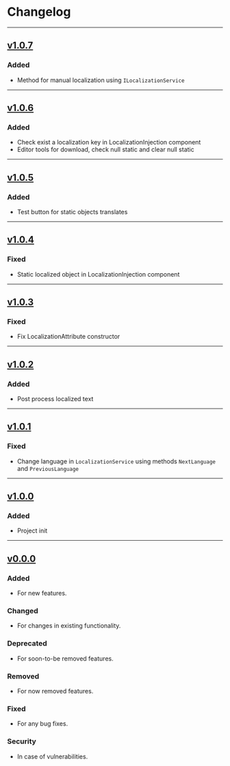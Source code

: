 # Changelog

---

## [v1.0.7](https://github.com/Playdarium/localization/releases/tag/v0.0.0)

### Added

- Method for manual localization using `ILocalizationService`

---

## [v1.0.6](https://github.com/Playdarium/localization/releases/tag/v0.0.0)

### Added

- Check exist a localization key in LocalizationInjection component
- Editor tools for download, check null static and clear null static

---

## [v1.0.5](https://github.com/Playdarium/localization/releases/tag/v0.0.0)

### Added

- Test button for static objects translates

---

## [v1.0.4](https://github.com/Playdarium/localization/releases/tag/v0.0.0)

### Fixed

- Static localized object in LocalizationInjection component

---

## [v1.0.3](https://github.com/Playdarium/localization/releases/tag/v0.0.0)

### Fixed

- Fix LocalizationAttribute constructor

---

## [v1.0.2](https://github.com/Playdarium/localization/releases/tag/v0.0.0)

### Added

- Post process localized text

---

## [v1.0.1](https://github.com/Playdarium/localization/releases/tag/v0.0.0)

### Fixed

- Change language in `LocalizationService` using methods `NextLanguage` and `PreviousLanguage`

---

## [v1.0.0](https://github.com/Playdarium/localization/releases/tag/v0.0.0)

### Added

- Project init

---

## [v0.0.0](https://github.com/Playdarium/localization/releases/tag/v0.0.0)

### Added

- For new features.

### Changed

- For changes in existing functionality.

### Deprecated

- For soon-to-be removed features.

### Removed

- For now removed features.

### Fixed

- For any bug fixes.

### Security

- In case of vulnerabilities.
